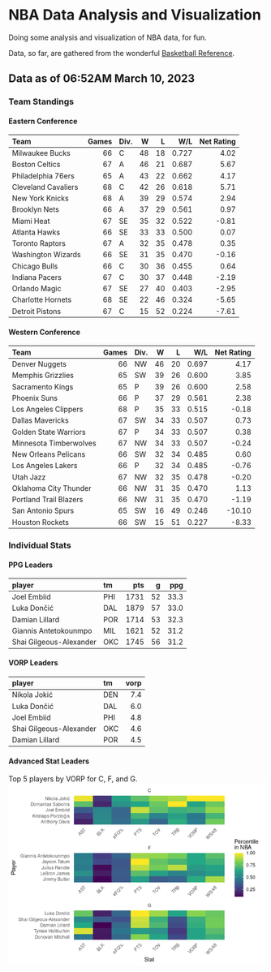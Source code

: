 # NBA Data Analysis and Visualization

Doing some analysis and visualization of NBA data, for fun.

Data, so far, are gathered from the wonderful [Basketball
Reference](https://www.basketball-reference.com/).

## Data as of 06:52AM March 10, 2023

### Team Standings

#### Eastern Conference

| Team                | Games | Div. |   W |   L |   W/L | Net Rating |
|:--------------------|------:|:-----|----:|----:|------:|-----------:|
| Milwaukee Bucks     |    66 | C    |  48 |  18 | 0.727 |       4.02 |
| Boston Celtics      |    67 | A    |  46 |  21 | 0.687 |       5.67 |
| Philadelphia 76ers  |    65 | A    |  43 |  22 | 0.662 |       4.17 |
| Cleveland Cavaliers |    68 | C    |  42 |  26 | 0.618 |       5.71 |
| New York Knicks     |    68 | A    |  39 |  29 | 0.574 |       2.94 |
| Brooklyn Nets       |    66 | A    |  37 |  29 | 0.561 |       0.97 |
| Miami Heat          |    67 | SE   |  35 |  32 | 0.522 |      -0.81 |
| Atlanta Hawks       |    66 | SE   |  33 |  33 | 0.500 |       0.07 |
| Toronto Raptors     |    67 | A    |  32 |  35 | 0.478 |       0.35 |
| Washington Wizards  |    66 | SE   |  31 |  35 | 0.470 |      -0.16 |
| Chicago Bulls       |    66 | C    |  30 |  36 | 0.455 |       0.64 |
| Indiana Pacers      |    67 | C    |  30 |  37 | 0.448 |      -2.19 |
| Orlando Magic       |    67 | SE   |  27 |  40 | 0.403 |      -2.95 |
| Charlotte Hornets   |    68 | SE   |  22 |  46 | 0.324 |      -5.65 |
| Detroit Pistons     |    67 | C    |  15 |  52 | 0.224 |      -7.61 |

#### Western Conference

| Team                   | Games | Div. |   W |   L |   W/L | Net Rating |
|:-----------------------|------:|:-----|----:|----:|------:|-----------:|
| Denver Nuggets         |    66 | NW   |  46 |  20 | 0.697 |       4.17 |
| Memphis Grizzlies      |    65 | SW   |  39 |  26 | 0.600 |       3.85 |
| Sacramento Kings       |    65 | P    |  39 |  26 | 0.600 |       2.58 |
| Phoenix Suns           |    66 | P    |  37 |  29 | 0.561 |       2.38 |
| Los Angeles Clippers   |    68 | P    |  35 |  33 | 0.515 |      -0.18 |
| Dallas Mavericks       |    67 | SW   |  34 |  33 | 0.507 |       0.73 |
| Golden State Warriors  |    67 | P    |  34 |  33 | 0.507 |       0.38 |
| Minnesota Timberwolves |    67 | NW   |  34 |  33 | 0.507 |      -0.24 |
| New Orleans Pelicans   |    66 | SW   |  32 |  34 | 0.485 |       0.60 |
| Los Angeles Lakers     |    66 | P    |  32 |  34 | 0.485 |      -0.76 |
| Utah Jazz              |    67 | NW   |  32 |  35 | 0.478 |      -0.20 |
| Oklahoma City Thunder  |    66 | NW   |  31 |  35 | 0.470 |       1.13 |
| Portland Trail Blazers |    66 | NW   |  31 |  35 | 0.470 |      -1.19 |
| San Antonio Spurs      |    65 | SW   |  16 |  49 | 0.246 |     -10.10 |
| Houston Rockets        |    66 | SW   |  15 |  51 | 0.227 |      -8.33 |

### Individual Stats

#### PPG Leaders

| player                  | tm  |  pts |   g |  ppg |
|:------------------------|:----|-----:|----:|-----:|
| Joel Embiid             | PHI | 1731 |  52 | 33.3 |
| Luka Dončić             | DAL | 1879 |  57 | 33.0 |
| Damian Lillard          | POR | 1714 |  53 | 32.3 |
| Giannis Antetokounmpo   | MIL | 1621 |  52 | 31.2 |
| Shai Gilgeous-Alexander | OKC | 1745 |  56 | 31.2 |

#### VORP Leaders

| player                  | tm  | vorp |
|:------------------------|:----|-----:|
| Nikola Jokić            | DEN |  7.4 |
| Luka Dončić             | DAL |  6.0 |
| Joel Embiid             | PHI |  4.8 |
| Shai Gilgeous-Alexander | OKC |  4.6 |
| Damian Lillard          | POR |  4.5 |

#### Advanced Stat Leaders

Top 5 players by VORP for C, F, and G.
![](README_files/figure-gfm/README-unnamed-chunk-7-1.png)<!-- -->
